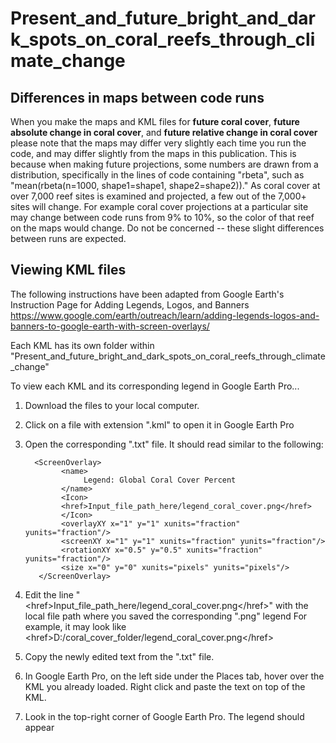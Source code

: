 # Present_and_future_bright_and_dark_spots_on_coral_reefs_through_climate_change

## Differences in maps between code runs

When you make the maps and KML files for **future coral cover**, **future absolute change in coral cover**, and **future relative change in coral cover** please note that the maps may differ very slightly each time you run the code, and may differ slightly from the maps in this publication. This is because when making future projections, some numbers are drawn from a distribution, specifically in the lines of code containing "rbeta", such as "mean(rbeta(n=1000, shape1=shape1, shape2=shape2))." As coral cover at over 7,000 reef sites is examined and projected, a few out of the 7,000+ sites will change. For example coral cover projections at a particular site may change between code runs from 9% to 10%, so the color of that reef on the maps would change. Do not be concerned -- these slight differences between runs are expected.



## Viewing KML files

The following instructions have been adapted from Google Earth's Instruction Page for Adding Legends, Logos, and Banners
https://www.google.com/earth/outreach/learn/adding-legends-logos-and-banners-to-google-earth-with-screen-overlays/

Each KML has its own folder within "Present_and_future_bright_and_dark_spots_on_coral_reefs_through_climate_change"

To view each KML and its corresponding legend in Google Earth Pro...
1) Download the files to your local computer.
2) Click on a file with extension ".kml" to open it in Google Earth Pro
3) Open the corresponding ".txt" file. It should read similar to the following:
     
         <ScreenOverlay>
               <name>
                    Legend: Global Coral Cover Percent
               </name>
               <Icon>
               <href>Input_file_path_here/legend_coral_cover.png</href>
               </Icon>
               <overlayXY x="1" y="1" xunits="fraction" yunits="fraction"/>
               <screenXY x="1" y="1" xunits="fraction" yunits="fraction"/>
               <rotationXY x="0.5" y="0.5" xunits="fraction" yunits="fraction"/>
               <size x="0" y="0" xunits="pixels" yunits="pixels"/>
          </ScreenOverlay>
5) Edit the line "\<href\>Input_file_path_here/legend_coral_cover.png\</href\>" with the local file path where you saved the corresponding ".png" legend
For example, it may look like  \<href\>D:/coral_cover_folder/legend_coral_cover.png\</href\>
5) Copy the newly edited text from the ".txt" file.
6) In Google Earth Pro, on the left side under the Places tab, hover over the KML you already loaded. Right click and paste the text on top of the KML.
7) Look in the top-right corner of Google Earth Pro. The legend should appear

